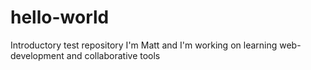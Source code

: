 # hello-world
Introductory test repository
I'm Matt and I'm working on learning web-development and collaborative tools
